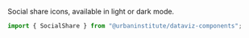 Social share icons, available in light or dark mode.

```js
import { SocialShare } from "@urbaninstitute/dataviz-components";
```
